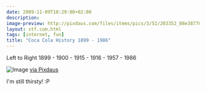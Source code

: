 ```yaml
---
date: 2009-11-09T18:29:00+02:00
description:
image-preview: http://pixdaus.com/files/items/pics/3/52/203352_08e38770baff8b9210e90e3049273184_large.jpg
layout: stf.com.html
tags: [internet, fun]
title: "Coca Cola History 1899 - 1986"
---
```


Left to Right 1899 - 1900 - 1915 - 1916 - 1957 - 1986

![Image](http://pixdaus.com/files/items/pics/3/52/203352_08e38770baff8b9210e90e3049273184_large.jpg)
[via Pixdaus](http://pixdaus.com/coca-cola-history-left-to-right1899-1900-1915-1916-1957-1986/items/view/203352/)

I'm still thirsty! :P
